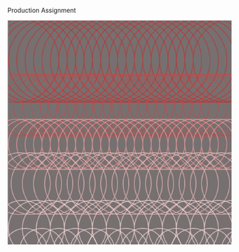 Production Assignment  

![](https://github.com/SalamaAlmheiri/introToIM/blob/main/May%2027/Production%20Assignment-%20Salama.png)
